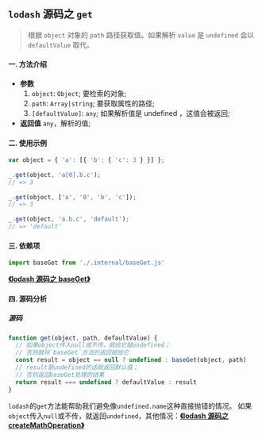 ## `lodash` 源码之 `get`

> 根据 `object` 对象的 `path` 路径获取值。如果解析 `value` 是 `undefined` 会以 `defaultValue` 取代。

#### 一. 方法介绍

- **参数**
  1. `object`: `Object`; 要检索的对象;
  2. `path`: `Array|string`; 要获取属性的路径;
  3. `[defaultValue]`: `any`; 如果解析值是 undefined ，这值会被返回;
- **返回值**
  `any`，解析的值;

#### 二. 使用示例

```js
var object = { 'a': [{ 'b': { 'c': 3 } }] };
 
_.get(object, 'a[0].b.c');
// => 3
 
_.get(object, ['a', '0', 'b', 'c']);
// => 3
 
_.get(object, 'a.b.c', 'default');
// => 'default'
```

#### 三. 依赖项

```js
import baseGet from './.internal/baseGet.js'
```

**[《lodash 源码之 baseGet》](./internal/baseGet.md)**

#### 四. 源码分析

##### 源码

```js
function get(object, path, defaultValue) {
  // 如果object传入null或不传，就给它赋undefined；
  // 否则就将`baseGet`方法的返回赋给它
  const result = object == null ? undefined : baseGet(object, path)
  // result是undefined的话就返回默认值；
  // 否则返回baseGet处理的结果
  return result === undefined ? defaultValue : result
}
```
`lodash`的`get`方法能帮助我们避免像`undefined.name`这种直接抛错的情况。
如果`object`传入`null`或不传，就返回`undefined`，其他情况：**[《lodash 源码之 createMathOperation》](./internal/baseGet.md)**

